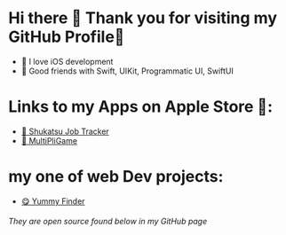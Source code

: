 # Hi there 👋 Thank you for visiting my GitHub Profile🥳

-  I love iOS development
- 🤝 Good friends with Swift, UIKit, Programmatic UI, SwiftUI

# Links to my Apps on Apple Store :

- [🔖 Shukatsu Job Tracker]
- [🎲 MultiPliGame]

# my one of web Dev projects:
- [😋 Yummy Finder]

###### _They are open source found below in my GitHub page_

[//]: # (These are reference links used in the body of this note and get stripped out when the markdown processor does its job. There is no need to format nicely because it shouldn't be seen. Thanks SO - http://stackoverflow.com/questions/4823468/store-comments-in-markdown-syntax)

   [🏫 Grokking the Coding Interview]: <https://www.educative.io/courses/grokking-the-coding-interview>
   [🔖 Shukatsu Job Tracker]: <https://apps.apple.com/de/app/shukatsu-job-tracker/id1622574153r>
   [🎲 MultiPliGame]: <https://apps.apple.com/de/app/multipligame/id1612961419>
   [😋 Yummy Finder]: <https://apps.apple.com/de/app/multipligame/id1612961419>
